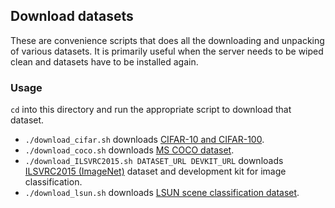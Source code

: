 ## Download datasets
These are convenience scripts that does all the downloading and 
unpacking of various datasets. It is primarily useful when 
the server needs to be wiped clean and datasets have to be 
installed again.

### Usage
`cd` into this directory and run the appropriate script to 
download that dataset.

- `./download_cifar.sh` downloads [CIFAR-10 and CIFAR-100](https://www.cs.toronto.edu/~kriz/cifar.html).
- `./download_coco.sh` downloads [MS COCO dataset](http://mscoco.org/).
- `./download_ILSVRC2015.sh DATASET_URL DEVKIT_URL` downloads [ILSVRC2015 (ImageNet)](http://www.image-net.org) dataset and development kit for image classification.
- `./download_lsun.sh` downloads [LSUN scene classification dataset](http://lsun.cs.princeton.edu/#classification).

